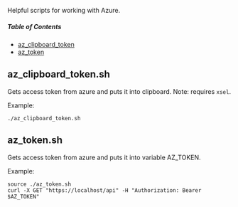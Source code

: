 Helpful scripts for working with Azure.

##### Table of Contents
* [az_clipboard_token](#az_clipboard_token)
* [az_token](#az_token)

<a name="az_clipboard_token" />

## az_clipboard_token.sh

Gets access token from azure and puts it into clipboard. Note: requires `xsel`.

Example:

    ./az_clipboard_token.sh

<a name="az_token" />

## az_token.sh

Gets access token from azure and puts it into variable AZ_TOKEN.

Example:

    source ./az_token.sh
    curl -X GET "https://localhost/api" -H "Authorization: Bearer $AZ_TOKEN"
